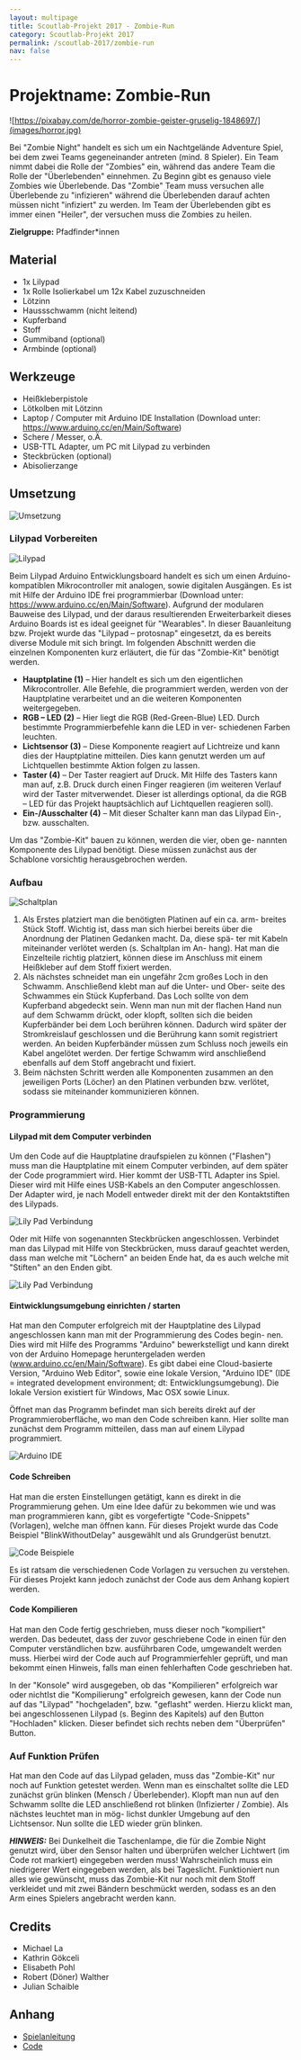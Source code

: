 ```yaml
---
layout: multipage
title: Scoutlab-Projekt 2017 - Zombie-Run
category: Scoutlab-Projekt 2017
permalink: /scoutlab-2017/zombie-run
nav: false
---
```

# Projektname: Zombie-Run        

![https://pixabay.com/de/horror-zombie-geister-gruselig-1848697/](images/horror.jpg)

Bei "Zombie Night" handelt es sich um ein Nachtgelände Adventure Spiel, bei dem zwei Teams gegeneinander antreten (mind. 8 Spieler). Ein Team nimmt dabei die Rolle der "Zombies" ein, während das andere Team die Rolle der "Überlebenden" einnehmen. Zu Beginn gibt es genauso viele Zombies wie Überlebende. Das "Zombie" Team muss versuchen alle Überlebende zu "infizieren" während die Überlebenden darauf achten müssen nicht "infiziert" zu werden. Im Team der Überlebenden gibt es immer einen "Heiler", der versuchen muss die Zombies zu heilen.

**Zielgruppe:** Pfadfinder*innen

## Material 

- 1x Lilypad
- 1x Rolle Isolierkabel um 12x Kabel zuzuschneiden
- Lötzinn
- Haussschwamm (nicht leitend)
- Kupferband
- Stoff
- Gummiband (optional)
- Armbinde (optional)


## Werkzeuge

- Heißkleberpistole
- Lötkolben mit Lötzinn
- Laptop / Computer mit Arduino IDE Installation (Download unter: https://www.arduino.cc/en/Main/Software)
- Schere / Messer, o.Ä.
- USB-TTL Adapter, um PC mit Lilypad zu verbinden
- Steckbrücken (optional)
- Abisolierzange

## Umsetzung

![Umsetzung](images/zombierun.jpg)


### Lilypad Vorbereiten

![Lilypad](images/lilipad.png)

Beim Lilypad Arduino Entwicklungsboard handelt es sich um einen Arduino-kompatiblen Mikrocontroller mit analogen, sowie digitalen Ausgängen. Es ist mit Hilfe der Arduino IDE frei programmierbar (Download unter: https://www.arduino.cc/en/Main/Software). Aufgrund der modularen Bauweise des Lilypad, und der daraus resultierenden Erweiterbarkeit dieses Arduino Boards ist es ideal geeignet für "Wearables". In dieser Bauanleitung bzw. Projekt wurde das "Lilypad – protosnap" eingesetzt, da es bereits diverse Module mit sich bringt. Im folgenden Abschnitt werden die einzelnen Komponenten kurz erläutert, die für das "Zombie-Kit" benötigt werden.

- **Hauptplatine (1)** – Hier handelt es sich um den eigentlichen Mikrocontroller. Alle Befehle, die programmiert werden, werden von der Hauptplatine verarbeitet und an die weiteren Komponenten weitergegeben.
- **RGB – LED (2)** – Hier liegt die RGB (Red-Green-Blue) LED. Durch bestimmte Programmierbefehle kann die LED in ver- schiedenen Farben leuchten.
- **Lichtsensor (3)** – Diese Komponente reagiert auf Lichtreize und kann dies der Hauptplatine mitteilen. Dies kann genutzt werden um auf Lichtquellen bestimmte Aktion folgen zu lassen.
- **Taster (4)** – Der Taster reagiert auf Druck. Mit Hilfe des Tasters kann man auf, z.B. Druck durch einen Finger reagieren (im weiteren Verlauf wird der Taster mitverwendet. Dieser ist allerdings optional, da die RGB – LED für das Projekt hauptsächlich auf Lichtquellen reagieren soll).
- **Ein-/Ausschalter (4)** – Mit dieser Schalter kann man das Lilypad Ein-, bzw. ausschalten.

Um das "Zombie-Kit" bauen zu können, werden die vier, oben ge- nannten Komponente des Lilypad benötigt. Diese müssen zunächst aus der Schablone vorsichtig herausgebrochen werden.

### Aufbau

![Schaltplan](images/schaltplan.jpg)

1. Als Erstes platziert man die benötigten Platinen auf ein ca. arm- breites Stück Stoff. Wichtig ist, dass man sich hierbei bereits über die Anordnung der Platinen Gedanken macht. Da, diese spä- ter mit Kabeln miteinander verlötet werden (s. Schaltplan im An- hang). Hat man die Einzelteile richtig platziert, können diese im Anschluss mit einem Heißkleber auf dem Stoff fixiert werden.
2. Als nächstes schneidet man ein ungefähr 2cm großes Loch in den Schwamm. Anschließend klebt man auf die Unter- und Ober- seite des Schwammes ein Stück Kupferband. Das Loch sollte von dem Kupferband abgedeckt sein. Wenn man nun mit der flachen Hand nun auf dem Schwamm drückt, oder klopft, sollten sich die beiden Kupferbänder bei dem Loch berühren können. Dadurch wird später der Stromkreislauf geschlossen und die Berührung kann somit registriert werden. An beiden Kupferbänder müssen zum Schluss noch jeweils ein Kabel angelötet werden. Der fertige Schwamm wird anschließend ebenfalls auf dem Stoff angebracht und fixiert.
3. Beim nächsten Schritt werden alle Komponenten zusammen an den jeweiligen Ports (Löcher) an den Platinen verbunden bzw. verlötet, sodass sie miteinander kommunizieren können.

### Programmierung

#### Lilypad mit dem Computer verbinden

Um den Code auf die Hauptplatine draufspielen zu können ("Flashen") muss man die Hauptplatine mit einem Computer verbinden, auf dem später der Code programmiert wird. Hier kommt der USB-TTL Adapter ins Spiel. Dieser wird mit Hilfe eines USB-Kabels an den Computer angeschlossen. Der Adapter wird, je nach Modell entweder direkt mit der den Kontaktstiften des Lilypads. 

![Lily Pad Verbindung](images/connect_1.png)

Oder mit Hilfe von sogenannten Steckbrücken angeschlossen. Verbindet man das Lilypad mit Hilfe von Steckbrücken, muss darauf geachtet werden, dass man welche mit "Löchern" an beiden Ende hat, da es auch welche mit "Stiften" an den Enden gibt.

![Lily Pad Verbindung](images/connect_2.png)

#### Eintwicklungsumgebung einrichten / starten

Hat man den Computer erfolgreich mit der Hauptplatine des Lilypad angeschlossen kann man mit der Programmierung des Codes begin- nen. Dies wird mit Hilfe des Programms "Arduino" bewerkstelligt und kann direkt von der Arduino Homepage heruntergeladen werden (www.arduino.cc/en/Main/Software). Es gibt dabei eine Cloud-basierte Version, "Arduino Web Editor", sowie eine lokale Version, "Arduino IDE" (IDE = integrated development environment; dt: Entwicklungsumgebung). Die lokale Version existiert für Windows, Mac OSX sowie Linux.

Öffnet man das Programm befindet man sich bereits direkt auf der Programmieroberfläche, wo man den Code schreiben kann. Hier sollte man zunächst dem Programm mitteilen, dass man auf einem Lilypad programmiert.

![Arduino IDE](images/ide.png)

#### Code Schreiben

Hat man die ersten Einstellungen getätigt, kann es direkt in die Programmierung gehen. Um eine Idee dafür zu bekommen wie und was man programmieren kann, gibt es vorgefertigte "Code-Snippets" (Vorlagen), welche man öffnen kann. Für dieses Projekt wurde das Code Beispiel "BlinkWithoutDelay" ausgewählt und als Grundgerüst benutzt. 

![Code Beispiele](images/examples.png)

Es ist ratsam die verschiedenen Code Vorlagen zu versuchen zu verstehen. Für dieses Projekt kann jedoch zunächst der Code aus dem Anhang <!-- TODO: link code //--> kopiert werden.

#### Code Kompilieren

Hat man den Code fertig geschrieben, muss dieser noch "kompiliert" werden. Das bedeutet, dass der zuvor geschriebene Code in einen für den Computer verständlichen bzw. ausführbaren Code, umgewandelt werden muss. Hierbei wird der Code auch auf Programmierfehler geprüft, und man bekommt einen Hinweis, falls man einen fehlerhaften Code geschrieben hat.

In der "Konsole" wird ausgegeben, ob das "Kompilieren" erfolgreich war oder nichtIst die "Kompilierung" erfolgreich gewesen, kann der Code nun auf das "Lilypad" "hochgeladen", bzw. "geflasht" werden. Hierzu klickt man, bei angeschlossenen Lilypad (s. Beginn des Kapitels) auf den Button "Hochladen" klicken. Dieser befindet sich rechts neben dem "Überprüfen" Button.

### Auf Funktion Prüfen

Hat man den Code auf das Lilypad geladen, muss das "Zombie-Kit" nur noch auf Funktion getestet werden. Wenn man es einschaltet sollte die LED zunächst grün blinken (Mensch / Überlebender). Klopft man nun auf den Schwamm sollte die LED anschließend rot blinken (Infizierter / Zombie). Als nächstes leuchtet man in mög- lichst dunkler Umgebung auf den Lichtsensor. Nun sollte die LED wieder grün blinken.

***HINWEIS:***
Bei Dunkelheit die Taschenlampe, die für die Zombie Night genutzt wird, über den Sensor halten und überprüfen welcher Lichtwert (im Code rot markiert) eingegeben werden muss! Wahrscheinlich muss ein niedrigerer Wert eingegeben werden, als bei Tageslicht. Funktioniert nun alles wie gewünscht, muss das Zombie-Kit nur noch mit dem Stoff verkleidet und mit zwei Bändern beschmückt werden, sodass es an den Arm eines Spielers angebracht werden kann.

## Credits

- Michael La
- Kathrin Gökceli
- Elisabeth Pohl
- Robert (Döner) Walther
- Julian Schaible

## Anhang

- [Spielanleitung](data/spielanleitung.pdf)
- [Code](code/zombie-run.ino)